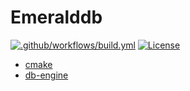 # Emeralddb
[![.github/workflows/build.yml](https://github.com/Rembrant777/db-engine/actions/workflows/build.yml/badge.svg?branch=db_init)](https://github.com/Rembrant777/db-engine/actions/workflows/build.yml)
[![License](https://img.shields.io/badge/license-%20AGPL--3-orange.svg)](./LICENSE)
* [cmake](https://github.com/ttroy50/cmake-examples)
* [db-engine](https://github.com/wangzhonnew/emeralddb)
